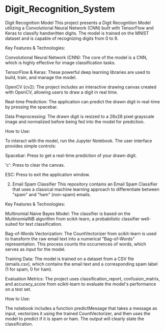 # Digit_Recognition_System

Digit Recognition Model
This project presents a Digit Recognition Model utilizing a Convolutional Neural Network (CNN) built with TensorFlow and Keras to classify handwritten digits. The model is trained on the MNIST dataset and is capable of recognizing digits from 0 to 9.

Key Features & Technologies:

Convolutional Neural Network (CNN): The core of the model is a CNN, which is highly effective for image classification tasks.

TensorFlow & Keras: These powerful deep learning libraries are used to build, train, and manage the model.

OpenCV (cv2): The project includes an interactive drawing canvas created with OpenCV, allowing users to draw a digit in real time.

Real-time Prediction: The application can predict the drawn digit in real-time by pressing the spacebar.

Data Preprocessing: The drawn digit is resized to a 28x28 pixel grayscale image and normalized before being fed into the model for prediction.

How to Use:

To interact with the model, run the Jupyter Notebook. The user interface provides simple controls:

Spacebar: Press to get a real-time prediction of your drawn digit.

'c': Press to clear the canvas.

ESC: Press to exit the application window.

2. Email Spam Classifier
This repository contains an Email Spam Classifier that uses a classical machine learning approach to differentiate between "spam" and "ham" (non-spam) emails.

Key Features & Technologies:

Multinomial Naive Bayes Model: The classifier is based on the MultinomialNB algorithm from scikit-learn, a probabilistic classifier well-suited for text classification.

Bag-of-Words Vectorization: The CountVectorizer from scikit-learn is used to transform the raw email text into a numerical "Bag-of-Words" representation. This process counts the occurrences of words, which serves as input for the model.

Training Data: The model is trained on a dataset from a CSV file (emails.csv), which contains the email text and a corresponding spam label (1 for spam, 0 for ham).

Evaluation Metrics: The project uses classification_report, confusion_matrix, and accuracy_score from scikit-learn to evaluate the model's performance on a test set.

How to Use:

The notebook includes a function predictMessage that takes a message as input, vectorizes it using the trained CountVectorizer, and then uses the model to predict if it is spam or ham. The output will clearly state the classification.
